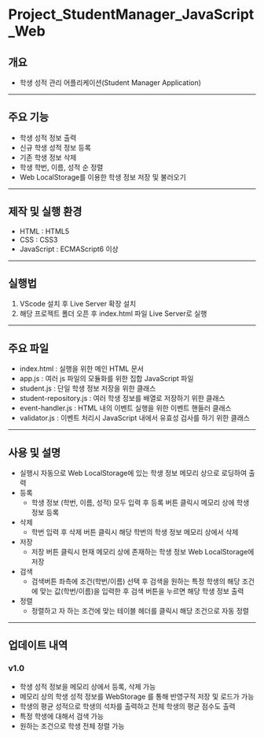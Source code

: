 # Project_StudentManager_JavaScript_Web
## 개요
* 학생 성적 관리 어플리케이션(Student Manager Application)

---
## 주요 기능
* 학생 성적 정보 출력
* 신규 학생 성적 정보 등록
* 기존 학생 정보 삭제
* 학생 학번, 이름, 성적 순 정렬
* Web LocalStorage를 이용한 학생 정보 저장 및 불러오기

---
## 제작 및 실행 환경
* HTML : HTML5
* CSS : CSS3
* JavaScript : ECMAScript6 이상

---
## 실행법
1. VScode 설치 후 Live Server 확장 설치 
2. 해당 프로젝트 폴더 오픈 후 index.html 파일 Live Server로 실행

---
## 주요 파일
* index.html : 실행을 위한 메인 HTML 문서
* app.js : 여러 js 파일의 모듈화를 위한 집합 JavaScript 파일
* student.js : 단일 학생 정보 저장을 위한 클래스
* student-repository.js : 여러 학생 정보를 배열로 저장하기 위한 클래스
* event-handler.js : HTML 내의 이벤트 실행을 위한 이벤트 핸들러 클래스
* validator.js : 이벤트 처리시 JavaScript 내에서 유효성 검사를 하기 위한 클래스

---
## 사용 및 설명
* 실행시 자동으로 Web LocalStorage에 있는 학생 정보 메모리 상으로 로딩하여 출력
* 등록
    * 학생 정보 (학번, 이름, 성적) 모두 입력 후 등록 버튼 클릭시 메모리 상에 학생 정보 등록
* 삭제
    * 학번 입력 후 삭제 버튼 클릭시 해당 학번의 학생 정보 메모리 상에서 삭제
* 저장
    * 저장 버튼 클릭시 현재 메모리 상에 존재하는 학생 정보 Web LocalStorage에 저장
* 검색
    * 검색버튼 좌측에 조건(학번/이름) 선택 후 검색을 원하는 특정 학생의 해당 조건에 맞는 값(학번/이름)을 입력한 후 검색 버튼을 누르면 해당 학생 정보 출력
* 정렬
    * 정렬하고 자 하는 조건에 맞는 테이블 헤더를 클릭시 해당 조건으로 자동 정렬 

---
## 업데이트 내역
### v1.0
* 학생 성적 정보을 메모리 상에서 등록, 삭제 가능
* 메모리 상의 학생 성적 정보를 WebStorage 를 통해 반영구적 저장 및 로드가 가능
* 학생의 평균 성적으로 학생의 석차를 출력하고 전체 학생의 평균 점수도 출력
* 특정 학생에 대해서 검색 가능
* 원하는 조건으로 학생 전체 정렬 가능

